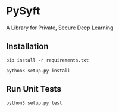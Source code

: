 # PySyft
A Library for Private, Secure Deep Learning


## Installation

```
pip install -r requirements.txt

python3 setup.py install
```

## Run Unit Tests

```
python3 setup.py test
```
